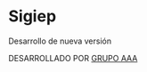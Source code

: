 # Sigiep
<p>Desarrollo de nueva versión</p>
DESARROLLADO POR <a href='http://sigiep.com/'>GRUPO AAA</a>

